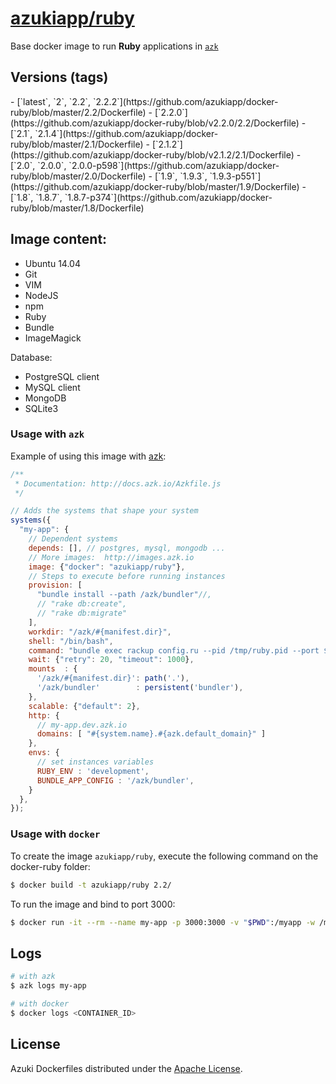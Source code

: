 [azukiapp/ruby](http://images.azk.io/#/ruby)
==================

Base docker image to run **Ruby** applications in [`azk`](http://azk.io)

Versions (tags)
---

<versions>
- [`latest`, `2`, `2.2`, `2.2.2`](https://github.com/azukiapp/docker-ruby/blob/master/2.2/Dockerfile)
- [`2.2.0`](https://github.com/azukiapp/docker-ruby/blob/v2.2.0/2.2/Dockerfile)
- [`2.1`, `2.1.4`](https://github.com/azukiapp/docker-ruby/blob/master/2.1/Dockerfile)
- [`2.1.2`](https://github.com/azukiapp/docker-ruby/blob/v2.1.2/2.1/Dockerfile)
- [`2.0`, `2.0.0`, `2.0.0-p598`](https://github.com/azukiapp/docker-ruby/blob/master/2.0/Dockerfile)
- [`1.9`, `1.9.3`, `1.9.3-p551`](https://github.com/azukiapp/docker-ruby/blob/master/1.9/Dockerfile)
- [`1.8`, `1.8.7`, `1.8.7-p374`](https://github.com/azukiapp/docker-ruby/blob/master/1.8/Dockerfile)
</versions>

Image content:
---

- Ubuntu 14.04
- Git
- VIM
- NodeJS
- npm
- Ruby
- Bundle
- ImageMagick

Database:

- PostgreSQL client
- MySQL client
- MongoDB
- SQLite3

### Usage with `azk`

Example of using this image with [azk](http://azk.io):

```js
/**
 * Documentation: http://docs.azk.io/Azkfile.js
 */

// Adds the systems that shape your system
systems({
  "my-app": {
    // Dependent systems
    depends: [], // postgres, mysql, mongodb ...
    // More images:  http://images.azk.io
    image: {"docker": "azukiapp/ruby"},
    // Steps to execute before running instances
    provision: [
      "bundle install --path /azk/bundler"//,
      // "rake db:create",
      // "rake db:migrate"
    ],
    workdir: "/azk/#{manifest.dir}",
    shell: "/bin/bash",
    command: "bundle exec rackup config.ru --pid /tmp/ruby.pid --port $HTTP_PORT --host 0.0.0.0",
    wait: {"retry": 20, "timeout": 1000},
    mounts  : {
      '/azk/#{manifest.dir}': path('.'),
      '/azk/bundler'        : persistent('bundler'),
    },
    scalable: {"default": 2},
    http: {
      // my-app.dev.azk.io
      domains: [ "#{system.name}.#{azk.default_domain}" ]
    },
    envs: {
      // set instances variables
      RUBY_ENV : 'development',
      BUNDLE_APP_CONFIG : '/azk/bundler',
    }
  },
});
```

### Usage with `docker`

To create the image `azukiapp/ruby`, execute the following command on the docker-ruby folder:

```sh
$ docker build -t azukiapp/ruby 2.2/
```

To run the image and bind to port 3000:

```sh
$ docker run -it --rm --name my-app -p 3000:3000 -v "$PWD":/myapp -w /myapp azukiapp/ruby ruby app.rb
```

Logs
---

```sh
# with azk
$ azk logs my-app

# with docker
$ docker logs <CONTAINER_ID>
```

## License

Azuki Dockerfiles distributed under the [Apache License](https://github.com/azukiapp/dockerfiles/blob/master/LICENSE).
